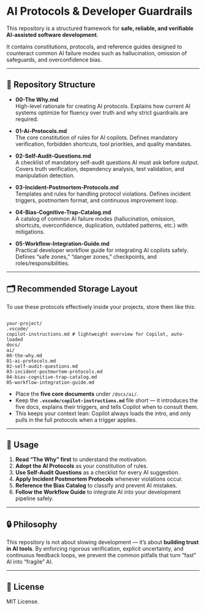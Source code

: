 # AI Protocols & Developer Guardrails

This repository is a structured framework for **safe, reliable, and verifiable AI-assisted software development**.

It contains constitutions, protocols, and reference guides designed to counteract common AI failure modes such as hallucination, omission of safeguards, and overconfidence bias.

---

## 📂 Repository Structure

* **00-The Why.md**  
  High-level rationale for creating AI protocols. Explains how current AI systems optimize for fluency over truth and why strict guardrails are required.

* **01-Ai-Protocols.md**  
  The core constitution of rules for AI copilots. Defines mandatory verification, forbidden shortcuts, tool priorities, and quality mandates.

* **02-Self-Audit-Questions.md**  
  A checklist of mandatory self-audit questions AI must ask before output. Covers truth verification, dependency analysis, test validation, and manipulation detection.

* **03-Incident-Postmortem-Protocols.md**  
  Templates and rules for handling protocol violations. Defines incident triggers, postmortem format, and continuous improvement loop.

* **04-Bias-Cognitive-Trap-Catalog.md**  
  A catalog of common AI failure modes (hallucination, omission, shortcuts, overconfidence, duplication, outdated patterns, etc.) with mitigations.

* **05-Workflow-Integration-Guide.md**  
  Practical developer workflow guide for integrating AI copilots safely. Defines “safe zones,” “danger zones,” checkpoints, and roles/responsibilities.

---

## 🗂 Recommended Storage Layout

To use these protocols effectively inside your projects, store them like this:

```

your-project/  
.vscode/  
copilot-instructions.md # lightweight overview for Copilot, auto-loaded  
docs/  
ai/  
00-the-why.md  
01-ai-protocols.md  
02-self-audit-questions.md  
03-incident-postmortem-protocols.md  
04-bias-cognitive-trap-catalog.md  
05-workflow-integration-guide.md

```

- Place the **five core documents** under `/docs/ai/`.  
- Keep the **`.vscode/copilot-instructions.md`** file short — it introduces the five docs, explains their triggers, and tells Copilot when to consult them.  
- This keeps your context lean: Copilot always loads the intro, and only pulls in the full protocols when a trigger applies.

---

## 🚀 Usage

1. **Read “The Why” first** to understand the motivation.  
2. **Adopt the AI Protocols** as your constitution of rules.  
3. **Use Self-Audit Questions** as a checklist for every AI suggestion.  
4. **Apply Incident Postmortem Protocols** whenever violations occur.  
5. **Reference the Bias Catalog** to classify and prevent AI mistakes.  
6. **Follow the Workflow Guide** to integrate AI into your development pipeline safely.

---

## 🔒 Philosophy

This repository is not about slowing development — it’s about **building trust in AI tools**. By enforcing rigorous verification, explicit uncertainty, and continuous feedback loops, we prevent the common pitfalls that turn “fast” AI into “fragile” AI.

---

## 📜 License

MIT License.


